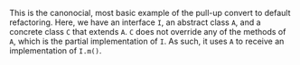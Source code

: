 This is the canonocial, most basic example of the pull-up convert to default refactoring. Here, we have an interface `I`, an abstract class `A`, and a concrete class `C` that extends `A`. `C` does not override any of the methods of `A`, which is the partial implementation of `I`. As such, it uses `A` to receive an implementation of `I.m()`.